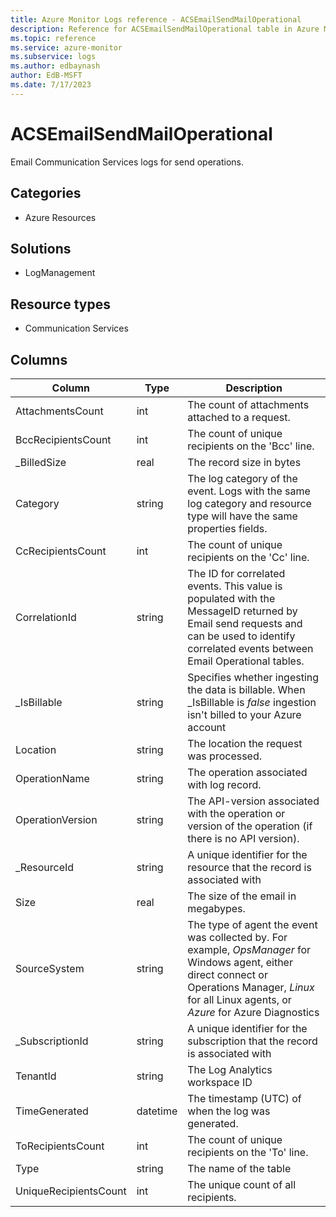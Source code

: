 ```yaml
---
title: Azure Monitor Logs reference - ACSEmailSendMailOperational
description: Reference for ACSEmailSendMailOperational table in Azure Monitor Logs.
ms.topic: reference
ms.service: azure-monitor
ms.subservice: logs
ms.author: edbaynash
author: EdB-MSFT
ms.date: 7/17/2023
---
```


# ACSEmailSendMailOperational

 Email Communication Services logs for send operations.

## Categories

- Azure Resources
## Solutions

- LogManagement
## Resource types

- Communication Services




## Columns

| Column | Type | Description |
| --- | --- | --- |
| AttachmentsCount | int | The count of attachments attached to a request. |
| BccRecipientsCount | int | The count of unique recipients on the 'Bcc' line. |
| _BilledSize | real | The record size in bytes |
| Category | string | The log category of the event. Logs with the same log category and resource type will have the same properties fields. |
| CcRecipientsCount | int | The count of unique recipients on the 'Cc' line. |
| CorrelationId | string | The ID for correlated events. This value is populated with the MessageID returned by Email send requests and can be used to identify correlated events between Email Operational tables. |
| _IsBillable | string | Specifies whether ingesting the data is billable. When _IsBillable is *false* ingestion isn't billed to your Azure account |
| Location | string | The location the request was processed. |
| OperationName | string | The operation associated with log record. |
| OperationVersion | string | The API-version associated with the operation or version of the operation (if there is no API version). |
| _ResourceId | string | A unique identifier for the resource that the record is associated with |
| Size | real | The size of the email in megabypes. |
| SourceSystem | string | The type of agent the event was collected by. For example, *OpsManager* for Windows agent, either direct connect or Operations Manager, *Linux* for all Linux agents, or *Azure* for Azure Diagnostics |
| _SubscriptionId | string | A unique identifier for the subscription that the record is associated with |
| TenantId | string | The Log Analytics workspace ID |
| TimeGenerated | datetime | The timestamp (UTC) of when the log was generated. |
| ToRecipientsCount | int | The count of unique recipients on the 'To' line. |
| Type | string | The name of the table |
| UniqueRecipientsCount | int | The unique count of all recipients. |
